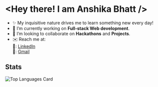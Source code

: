 #  <Hey there! I am Anshika Bhatt />
* ✨ My inquisitive nature drives me to learn something new every day!  
* 🔭 I’m currently working on **Full-stack Web development**.  
* 👯 I’m looking to collaborate on **Hackathons** and **Projects**.
* ✉️ Reach me at:  
  📌: [LinkedIn](www.linkedin.com/in/anshikabhatt)  
  📌: [Gmail](anshikabhatt0207@gmail.com)
## Stats
<!-- ![Github stats](https://github-readme-stats.vercel.app/api?username=anshika0207&theme=dark&show_icons=true&count_private=true)     -->
![Top Languages Card](https://github-readme-stats.vercel.app/api/top-langs/?username=anshika0207&layout=compact&theme=dark&show_icons=true&count_private=true) 

<!--
**anshika0207/anshika0207** is a  _special_ ✨ repository because its `README.md` (this file) appears on your GitHub profile.

Here are some ideas to get you started:


- 🌱 I’m currently learning ...

- 🤔 I’m looking for help with ...
- 💬 Ask me about ...
- 
- 😄 Pronouns: ...
- ⚡ Fun fact: ...
-->
